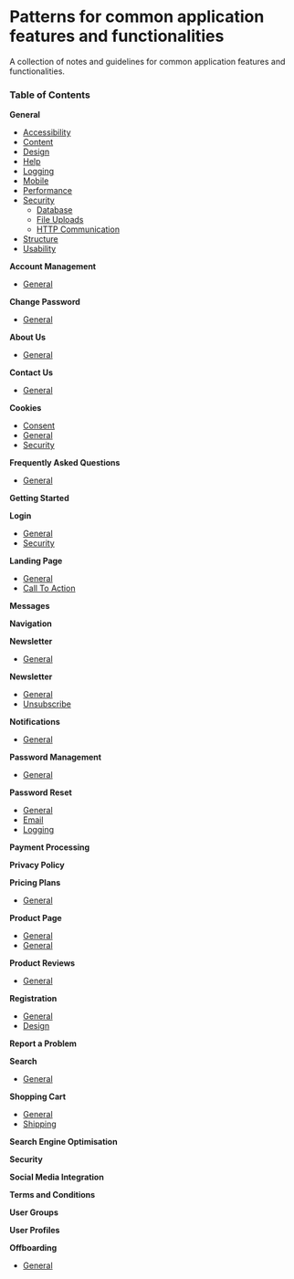 # Patterns for common application features and functionalities

A collection of notes and guidelines for common application features and functionalities.

### Table of Contents

**General**
- [Accessibility](https://github.com/sfvicente/PatternsForCommonApplicationFeaturesAndFunctionalities/blob/master/Docs/General/General-Accessibility.md)
- [Content](https://github.com/sfvicente/PatternsForCommonApplicationFeaturesAndFunctionalities/blob/master/Docs/General/General-Content.md)
- [Design](https://github.com/sfvicente/PatternsForCommonApplicationFeaturesAndFunctionalities/blob/master/Docs/General/General-Design.md)
- [Help](https://github.com/sfvicente/PatternsForCommonApplicationFeaturesAndFunctionalities/blob/master/Docs/General/General-Help.md)
- [Logging](https://github.com/sfvicente/PatternsForCommonApplicationFeaturesAndFunctionalities/blob/master/Docs/General/General-Logging.md)
- [Mobile](https://github.com/sfvicente/PatternsForCommonApplicationFeaturesAndFunctionalities/blob/master/Docs/General/General-Mobile.md)
- [Performance](https://github.com/sfvicente/PatternsForCommonApplicationFeaturesAndFunctionalities/blob/master/Docs/General/General-Performance.md)
- [Security](https://github.com/sfvicente/PatternsForCommonApplicationFeaturesAndFunctionalities/blob/master/Docs/General/General-Security.md)
	- [Database](https://github.com/sfvicente/PatternsForCommonApplicationFeaturesAndFunctionalities/blob/master/Docs/General/General-Security-Database.md)
	- [File Uploads](https://github.com/sfvicente/PatternsForCommonApplicationFeaturesAndFunctionalities/blob/master/Docs/General/General-Security-FileUploads.md)
	- [HTTP Communication](https://github.com/sfvicente/PatternsForCommonApplicationFeaturesAndFunctionalities/blob/master/Docs/General/General-Security-HttpCommunication.md)
- [Structure](https://github.com/sfvicente/PatternsForCommonApplicationFeaturesAndFunctionalities/blob/master/Docs/General/General-Structure.md)
- [Usability](https://github.com/sfvicente/PatternsForCommonApplicationFeaturesAndFunctionalities/blob/master/Docs/General/General-Usability.md)

**Account Management**
- [General](https://github.com/sfvicente/PatternsForCommonApplicationFeaturesAndFunctionalities/blob/master/Docs/AccountManagement/AccountManagement-General.md)

**Change Password**
- [General](https://github.com/sfvicente/PatternsForCommonApplicationFeaturesAndFunctionalities/blob/master/Docs/ChangePassword/ChangePassword-General.md)

**About Us**
- [General](https://github.com/sfvicente/PatternsForCommonApplicationFeaturesAndFunctionalities/blob/master/Docs/AboutUs/AboutUs-General.md)

**Contact Us**
- [General](https://github.com/sfvicente/PatternsForCommonApplicationFeaturesAndFunctionalities/blob/master/Docs/ContactUs/ContactUs-General.md)

**Cookies**
- [Consent](https://github.com/sfvicente/PatternsForCommonApplicationFeaturesAndFunctionalities/blob/master/Docs/Cookies/Cookies-Consent.md)
- [General](https://github.com/sfvicente/PatternsForCommonApplicationFeaturesAndFunctionalities/blob/master/Docs/Cookies/Cookies-General.md)
- [Security](https://github.com/sfvicente/PatternsForCommonApplicationFeaturesAndFunctionalities/blob/master/Docs/Cookies/Cookies-Security.md)

**Frequently Asked Questions**
- [General](https://github.com/sfvicente/PatternsForCommonApplicationFeaturesAndFunctionalities/blob/master/Docs/Faqs/Faqs-General.md)

**Getting Started**

**Login**
- [General](https://github.com/sfvicente/PatternsForCommonApplicationFeaturesAndFunctionalities/blob/master/Docs/Login/Login-General.md)
- [Security](https://github.com/sfvicente/PatternsForCommonApplicationFeaturesAndFunctionalities/blob/master/Docs/Login/Login-Security.md)

**Landing Page**
- [General](https://github.com/sfvicente/PatternsForCommonApplicationFeaturesAndFunctionalities/blob/master/Docs/LandingPage/LandingPage-General.md)
- [Call To Action](https://github.com/sfvicente/PatternsForCommonApplicationFeaturesAndFunctionalities/blob/master/Docs/LandingPage/LandingPage-CallToAction.md)

**Messages**

**Navigation**

**Newsletter**
- [General](https://github.com/sfvicente/PatternsForCommonApplicationFeaturesAndFunctionalities/blob/master/Docs/Messaging/Messaging-General.md)

**Newsletter**
- [General](https://github.com/sfvicente/PatternsForCommonApplicationFeaturesAndFunctionalities/blob/master/Docs/Newsletter/Newsletter-General.md)
- [Unsubscribe](https://github.com/sfvicente/PatternsForCommonApplicationFeaturesAndFunctionalities/blob/master/Docs/Newsletter/Newsletter-Unsubscribe.md)

**Notifications**
- [General](https://github.com/sfvicente/PatternsForCommonApplicationFeaturesAndFunctionalities/blob/master/Docs/Notifications/Notifications-General.md)

**Password Management**
- [General](https://github.com/sfvicente/PatternsForCommonApplicationFeaturesAndFunctionalities/blob/master/Docs/PasswordManagement/PasswordManagement-General.md)

**Password Reset**
- [General](https://github.com/sfvicente/PatternsForCommonApplicationFeaturesAndFunctionalities/blob/master/Docs/PasswordReset/PasswordReset-General.md)
- [Email](https://github.com/sfvicente/PatternsForCommonApplicationFeaturesAndFunctionalities/blob/master/Docs/PasswordReset/PasswordReset-Email.md)
- [Logging](https://github.com/sfvicente/PatternsForCommonApplicationFeaturesAndFunctionalities/blob/master/Docs/PasswordReset/PasswordReset-Logging.md)

**Payment Processing**

**Privacy Policy**

**Pricing Plans**
- [General](https://github.com/sfvicente/PatternsForCommonApplicationFeaturesAndFunctionalities/blob/master/Docs/ProductPage/PricingPlans-General.md)

**Product Page**
- [General](https://github.com/sfvicente/PatternsForCommonApplicationFeaturesAndFunctionalities/blob/master/Docs/ProductPage/ProductPage-General.md)
- [General](https://github.com/sfvicente/PatternsForCommonApplicationFeaturesAndFunctionalities/blob/master/Docs/ProductPage/ProductPage-CrossSelling.md)

**Product Reviews**
- [General](https://github.com/sfvicente/PatternsForCommonApplicationFeaturesAndFunctionalities/blob/master/Docs/ProductReviews/ProductReviews-General.md)

**Registration**
- [General](https://github.com/sfvicente/PatternsForCommonApplicationFeaturesAndFunctionalities/blob/master/Docs/Registration/Registration-General.md)
- [Design](https://github.com/sfvicente/PatternsForCommonApplicationFeaturesAndFunctionalities/blob/master/Docs/Registration/Registration-Design.md)

**Report a Problem**

**Search**
- [General](https://github.com/sfvicente/PatternsForCommonApplicationFeaturesAndFunctionalities/blob/master/Docs/Search/Search-General.md)

**Shopping Cart**
- [General](https://github.com/sfvicente/PatternsForCommonApplicationFeaturesAndFunctionalities/blob/master/Docs/ShoppingCart/ShoppingCart-General.md)
- [Shipping](https://github.com/sfvicente/PatternsForCommonApplicationFeaturesAndFunctionalities/blob/master/Docs/ShoppingCart/ShoppingCart-Shipping.md)

**Search Engine Optimisation**

**Security**

**Social Media Integration**

**Terms and Conditions**

**User Groups**

**User Profiles**

**Offboarding**
- [General](https://github.com/sfvicente/PatternsForCommonApplicationFeaturesAndFunctionalities/blob/master/Docs/Offboarding/Offboarding-General.md)

